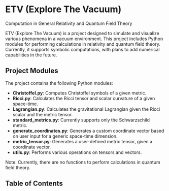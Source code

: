  # ETV (Explore The Vacuum)
 Computation in General Relativity and Quantum Field Theory

ETV (Explore The Vacuum) is a project designed to simulate and visualize various phenomena in a vacuum environment. This project includes Python modules for performing calculations in relativity and quantum field theory. Currently, it supports symbolic computations, with plans to add numerical capabilities in the future.

## Project Modules

The project contains the following Python modules:

- **Christoffel.py**: Computes Christoffel symbols of a given metric.
- **Ricci.py**: Calculates the Ricci tensor and scalar curvature of a given space-time.
- **Lagrangian.py**: Calculates the gravitational Lagrangian given the Ricci scalar and the metric tensor.
- **standard_metrics.py**: Currently supports only the Schwarzschild metric.
- **generate_coordinates.py**: Generates a custom coordinate vector based on user input for a generic space-time dimension.
- **metric_tensor.py**: Generates a user-defined metric tensor, given a coordinate vector.
- **utils.py**: Performs various operations on tensors and vectors.

Note: Currently, there are no functions to perform calculations in quantum field theory.

## Table of Contents